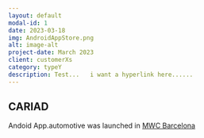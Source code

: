 ```yaml
---
layout: default
modal-id: 1
date: 2023-03-18
img: AndroidAppStore.png
alt: image-alt
project-date: March 2023
client: customerXs
category: typeY
description: Test...   i want a hyperlink here......
---
```


## CARIAD

Andoid App.automotive was launched in 
[MWC Barcelona]([https:www.google.com](https://cariad.technology/de/en/news/stories/launch-application-store-for-volkswagen-group.html)https://cariad.technology/de/en/news/stories/launch-application-store-for-volkswagen-group.html)
